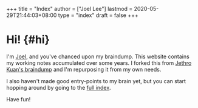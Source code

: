 +++
title = "Index"
author = ["Joel Lee"]
lastmod = 2020-05-29T21:44:03+08:00
type = "index"
draft = false
+++

# Hi! {#hi}

I'm [Joel](https://www.ajoellee.com/), and you've chanced upon my braindump.
This website contains my working notes accumulated over some years. I forked this from 
[Jethro Kuan's braindump](braindump.jethro.dev) and I'm repurposing it from my own needs.


I also haven't made good entry-points to my brain yet, but you can start hopping
around by going to the [full index](/posts/).

Have fun!
